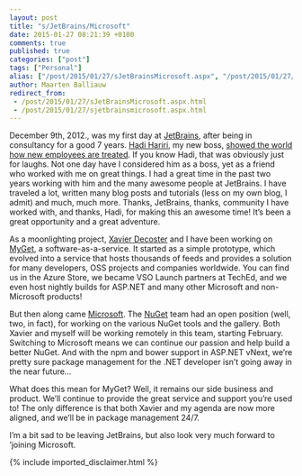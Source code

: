 ```yaml
---
layout: post
title: "s/JetBrains/Microsoft"
date: 2015-01-27 08:21:39 +0100
comments: true
published: true
categories: ["post"]
tags: ["Personal"]
alias: ["/post/2015/01/27/sJetBrainsMicrosoft.aspx", "/post/2015/01/27/sjetbrainsmicrosoft.aspx"]
author: Maarten Balliauw
redirect_from:
 - /post/2015/01/27/sJetBrainsMicrosoft.aspx.html
 - /post/2015/01/27/sjetbrainsmicrosoft.aspx.html
---
```

<p>December 9th, 2012., was my first day at <a href="http://www.jetbrains.com">JetBrains</a>, after being in consultancy for a good 7 years. <a href="http://www.hadihariri.com">Hadi Hariri</a>, my new boss, <a href="https://twitter.com/hhariri/status/278024879062777859">showed the world how new employees are treated</a>. If you know Hadi, that was obviously just for laughs. Not one day have I considered him as a boss, yet as a friend who worked with me on great things. I had a great time in the past two years working with him and the many awesome people at JetBrains. I have traveled a lot, written many blog posts and tutorials (less on my own blog, I admit) and much, much more. Thanks, JetBrains, thanks, community I have worked with, and thanks, Hadi, for making this an awesome time! It’s been a great opportunity and a great adventure.</p> <p>As a moonlighting project, <a href="http://www.xavierdecoster.com">Xavier Decoster</a> and I have been working on <a href="http://www.myget.org">MyGet</a>, a software-as-a-service. It started as a simple prototype, which evolved into a service that hosts thousands of feeds and provides a solution for many developers, OSS projects and companies worldwide. You can find us in the Azure Store, we became VSO Launch partners at TechEd, and we even host nightly builds for ASP.NET and many other Microsoft and non-Microsoft products!</p> <p>But then along came <a href="http://www.microsoft.com">Microsoft</a>. The <a href="http://www.nuget.org">NuGet</a> team had an open position (well, two, in fact), for working on the various NuGet tools and the gallery. Both Xavier and myself will be working remotely in this team, starting February. Switching to Microsoft means we can continue our passion and help build a better NuGet. And with the npm and bower support in ASP.NET vNext, we’re pretty sure package management for the .NET developer isn’t going away in the near future…  <p>What does this mean for MyGet? Well, it remains our side business and product. We’ll continue to provide the great service and support you’re used to! The only difference is that both Xavier and my agenda are now more aligned, and we’ll be in package management 24/7.  <p>I’m a bit sad to be leaving JetBrains, but also look very much forward to ’joining Microsoft.</p>
{% include imported_disclaimer.html %}

